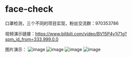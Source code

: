 # face-check
口罩检测，三个不同的项目实现，粉丝交流群：970353786

视频演示链接：https://www.bilibili.com/video/BV15P4y1j71g?spm_id_from=333.999.0.0

图片演示：
![image](https://user-images.githubusercontent.com/62045791/139574551-9b8155f5-9c6e-4e5a-b603-c03cb4016bb1.png)
![image](https://user-images.githubusercontent.com/62045791/139574556-25b1758b-5b08-4c94-b2a7-74bfc5bf652a.png)
![image](https://user-images.githubusercontent.com/62045791/139574560-9c717d3d-3946-4c61-afee-824c639c1281.png)
![image](https://user-images.githubusercontent.com/62045791/139574563-2a783a70-fc91-4193-817a-5c26a5bd9dc8.png)
